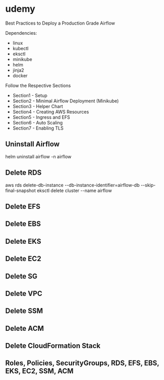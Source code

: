 # udemy
Best Practices to Deploy a Production Grade Airflow

Dependencies:
* linux
* kubectl
* eksctl
* minikube
* helm
* jinja2
* docker

Follow the Respective Sections
* Section1 - Setup
* Section2 - Minimal Airflow Deployment (Minikube)
* Section3 - Helper Chart
* Section4 - Creating AWS Resources
* Section5 - Ingress and EFS
* Section6 - Auto Scaling
* Section7 - Enabling TLS

## Uninstall Airflow
helm uninstall airflow -n airflow
## Delete RDS
aws rds delete-db-instance --db-instance-identifier=airflow-db --skip-final-snapshot
eksctl delete cluster --name airflow
## Delete EFS
## Delete EBS
## Delete EKS
## Delete EC2
## Delete SG
## Delete VPC
## Delete SSM
## Delete ACM
## Delete CloudFormation Stack
## Roles, Policies, SecurityGroups, RDS, EFS, EBS, EKS, EC2, SSM, ACM